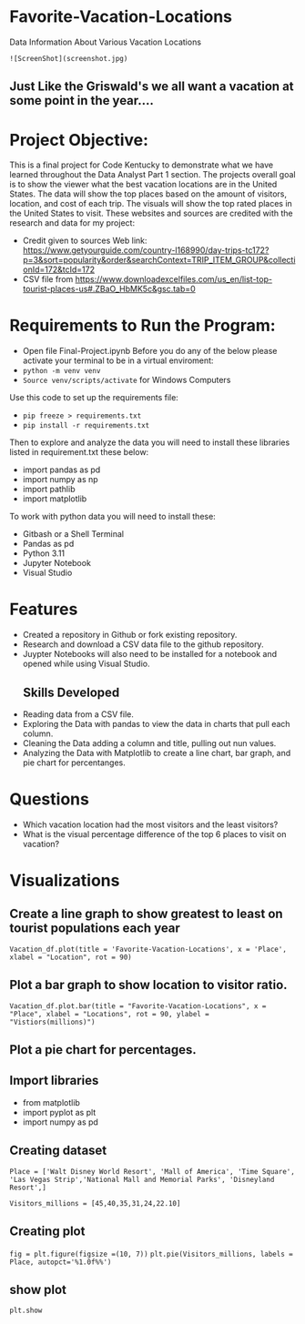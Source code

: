 # Favorite-Vacation-Locations
Data Information About Various Vacation Locations

`![ScreenShot](screenshot.jpg)`

## Just Like the Griswald's we all want a vacation at some point in the year....
# Project Objective:
This is a final project for Code Kentucky to demonstrate what we have learned throughout the Data Analyst Part 1 section. The projects overall goal is to show the viewer what the best vacation locations are in the United States. The data will show the top places based on the amount of visitors, location, and cost of each trip. The visuals will show the top rated places in the United States to visit. 
These websites and sources are credited with the research and data for my project: 
* Credit given to sources Web link: https://www.getyourguide.com/country-l168990/day-trips-tc172?p=3&sort=popularity&order&searchContext=TRIP_ITEM_GROUP&collectionId=172&tcId=172
* CSV file from https://www.downloadexcelfiles.com/us_en/list-top-tourist-places-us#.ZBaO_HbMK5c&gsc.tab=0

# Requirements to Run the Program:
* Open file Final-Project.ipynb
Before you do any of the below please activate your terminal to be in a virtual enviroment:
 * `python -m venv venv`
 * `Source venv/scripts/activate` for Windows Computers

Use this code to  set up the requirements file:
* `pip freeze > requirements.txt`
* `pip install -r requirements.txt`

Then to explore and analyze the data you will need to install these libraries listed in requirement.txt these below:
* import pandas as pd 
* import numpy as np
* import pathlib  
* import matplotlib 

To work with python data you will need to install these: 
* Gitbash or a Shell Terminal
* Pandas as pd
* Python 3.11 
* Jupyter Notebook 
* Visual Studio 

# Features
* Created a repository in Github or fork existing repository.
* Research and download a CSV data file to the github repository.
* Juypter Notebooks will also need to be installed for a notebook and opened while using Visual Studio.
  ## Skills Developed
* Reading data from a CSV file.
* Exploring the Data with pandas to view the data in charts that pull each column.
* Cleaning the Data adding a column and title, pulling out nun values.  
* Analyzing the Data with Matplotlib to create a line chart, bar graph, and pie chart for percentanges. 


# Questions 

* Which vacation location had the most visitors and the least visitors?
* What is the visual percentage difference of the top 6 places to visit on vacation?
# Visualizations 
## Create a line graph to show greatest to least on tourist populations each year
`Vacation_df.plot(title = 'Favorite-Vacation-Locations', x = 'Place', xlabel = "Location", rot = 90)`
## Plot a bar graph to show location to visitor ratio.
`Vacation_df.plot.bar(title = "Favorite-Vacation-Locations", x = "Place", xlabel = "Locations", rot = 90, ylabel = "Vistiors(millions)")`

## Plot a pie chart for percentages. 
## Import libraries
* from matplotlib 
* import pyplot as plt
* import numpy as pd

## Creating dataset
`Place = ['Walt Disney World Resort', 'Mall of America', 'Time Square', 'Las Vegas Strip','National Mall and Memorial Parks', 'Disneyland Resort',]`
 
`Visitors_millions = [45,40,35,31,24,22.10]`

## Creating plot
`fig = plt.figure(figsize =(10, 7))`
`plt.pie(Visitors_millions, labels = Place, autopct='%1.0f%%')`

## show plot
`plt.show`